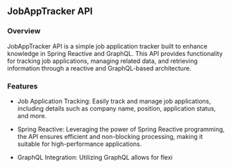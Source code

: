 ## JobAppTracker API
### Overview
JobAppTracker API is a simple job application tracker built to enhance knowledge in Spring Reactive and GraphQL. This API provides functionality for tracking job applications, managing related data, and retrieving information through a reactive and GraphQL-based architecture.

### Features
+  Job Application Tracking: Easily track and manage job applications, including details such as company name, position, application status, and more.

+  Spring Reactive: Leveraging the power of Spring Reactive programming, the API ensures efficient and non-blocking processing, making it suitable for high-performance applications.

+  GraphQL Integration: Utilizing GraphQL allows for flexi
